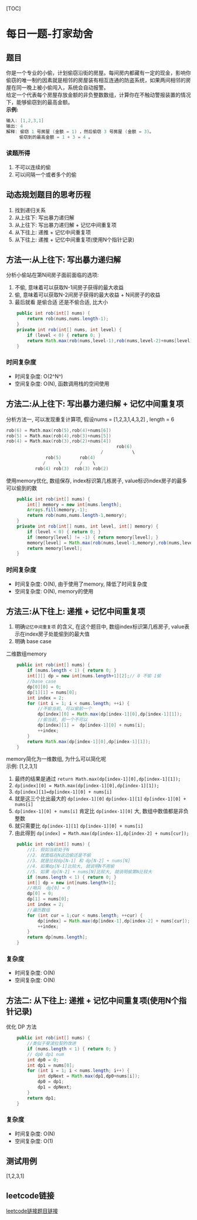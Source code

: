 [TOC]

# 每日一题-打家劫舍

## 题目
你是一个专业的小偷，计划偷窃沿街的房屋。每间房内都藏有一定的现金，影响你偷窃的唯一制约因素就是相邻的房屋装有相互连通的防盗系统，如果两间相邻的房屋在同一晚上被小偷闯入，系统会自动报警。  
给定一个代表每个房屋存放金额的非负整数数组，计算你在不触动警报装置的情况下，能够偷窃到的最高金额。   
**示例:**  
```java
输入: [1,2,3,1]
输出: 4
解释: 偷窃 1 号房屋 (金额 = 1) ，然后偷窃 3 号房屋 (金额 = 3)。
     偷窃到的最高金额 = 1 + 3 = 4 。
```

### 读题所得
1. 不可以连续的偷
2. 可以间隔一个或者多个的偷

## 动态规划题目的思考历程
1. 找到递归关系
2. 从上往下: 写出暴力递归解
3. 从上往下: 写出暴力递归解 + 记忆中间重复项
4. 从下往上: 递推 + 记忆中间重复项
5. 从下往上: 递推 + 记忆中间重复项(使用N个指针记录)


## 方法一:从上往下: 写出暴力递归解
分析小偷站在第N间房子面前面临的选项:   
1. 不偷, 意味着可以获取N-1间房子获得的最大收益
2. 偷, 意味着可以获取N-2间房子获得的最大收益 + N间房子的收益
3. 最后就看 是偷合适 还是不偷合适, 比大小
```java
    public int rob(int[] nums) {
        return rob(nums,nums.length-1);
    }
    private int rob(int[] nums, int level) {
        if (level < 0) { return 0; }
        return Math.max(rob(nums,level-1),rob(nums,level-2)+nums[level]);
    }
```
### 时间复杂度
* 时间复杂度: O(2^N^)
* 空间复杂度: O(N), 函数调用栈的空间使用

## 方法二:从上往下: 写出暴力递归解 + 记忆中间重复项
分析方法一, 可以发现重复计算项, 假设nums = [1,2,3,1,4,3,2] , length = 6 
```C
rob(6) = Math.max(rob(5),rob(4)+nums[6])
rob(5) = Math.max(rob(4),rob(3)+nums[5])
rob(4) = Math.max(rob(3),rob(2)+nums[4])
										  rob(6)
								    /	    	\
               rob(5)       rob(4)
              /     \       /    \
           rob(4) rob(3)  rob(3) rob(2)
```
使用memory优化, 数组保存, index标识第几栋房子, value标识index房子的最多可以偷到的数  
```java
    public int rob(int[] nums) {
        int[] memory = new int[nums.length];
        Arrays.fill(memory,-1);
        return rob(nums,nums.length-1,memory);
    }
    private int rob(int[] nums, int level, int[] memory) {
        if (level < 0) { return 0; }
        if (memory[level] != -1) { return memory[level]; }
        memory[level] = Math.max(rob(nums,level-1,memory),rob(nums,level-2,memory)+nums[level]);
        return memory[level];
    }
```
### 时间复杂度
* 时间复杂度: O(N), 由于使用了memory, 降低了时间复杂度
* 空间复杂度: O(N), memory的使用

## 方法三:从下往上: 递推 + 记忆中间重复项
1. 明确`记忆中间重复项` 的含义, 在这个题目中, 数组index标识第几栋房子, value表示在index房子处能偷到的最大值  
2. 明确 base case

二维数组memory
```java
    public int rob(int[] nums) {
        if (nums.length < 1) { return 0; }
        int[][] dp = new int[nums.length+1][2];// 0 不偷 1偷
        //base case
        dp[0][0] = 0;
        dp[1][1] = nums[0];
        int index = 2;
        for (int i = 1; i < nums.length; ++i) {
            //不偷当前, 可以偷前一个
            dp[index][0] = Math.max(dp[index-1][0],dp[index-1][1]);
            //偷当前, 前一个不可以
            dp[index][1] =  dp[index-1][0] + nums[i];
            ++index;
        }
        return Math.max(dp[index-1][0],dp[index-1][1]);
    }
```

memory简化为一维数组, 为什么可以简化呢  
示例: [1,2,3,1]   
1. 最终的结果是通过 `return Math.max(dp[index-1][0],dp[index-1][1]);`
2. `dp[index][0] = Math.max(dp[index-1][0],dp[index-1][1]);`
3. `dp[index][1]=dp[index-1][0] + nums[i]`
4. 就是这三个比出最大的 `dp[index-1][0]`  `dp[index-1][1]`  `dp[index-1][0] + nums[i]`
5. `dp[index-1][0] + nums[i]` 肯定比  `dp[index-1][0]` 大, 数组中数值都是非负整数
6. 就只需要比  `dp[index-1][1]`  `dp[index-1][0] + nums[i]`
7. 由此得到 `dp[index] = Math.max(dp[index-1],dp[index-2] + nums[cur]);`

```java
    public int rob(int[] nums) {
        //1. 假如当前处于N
        //2. 就面临在N这边偷还是不偷
        //3. 就是比较dp[N-1] 和 dp[N-2] + nums[N]
        //4. 如果dp[N-1]比较大, 就说明N不用偷
        //5. 如果 dp[N-2] + nums[N]比较大, 就说明偷第N比较大
        if (nums.length < 1) { return 0; }
        int[] dp = new int[nums.length+1];
        //哨兵  dp[0] = 0
        dp[0] = 0;
        dp[1] = nums[0];
        int index = 2;
        //遍历数组
        for (int cur = 1;cur < nums.length; ++cur) {
            dp[index] = Math.max(dp[index-1],dp[index-2] + nums[cur]);
            ++index;
        }
        return dp[nums.length];
    }
```
### 复杂度
* 时间复杂度: O(N)
* 空间复杂度: O(N)

## 方法二: 从下往上: 递推 + 记忆中间重复项(使用N个指针记录)
优化 DP 方法
```java
    public int rob(int[] nums) {
        //类似于斐波拉契的改进
        if (nums.length < 1) { return 0; }
        // dp0 dp1 num
        int dp0 = 0;
        int dp1 = nums[0];
        for (int i = 1; i < nums.length; i++) {
            int dpNext = Math.max(dp1,dp0+nums[i]);
            dp0 = dp1;
            dp1 = dpNext;
        }
        return dp1;
    }
```
### 复杂度
* 时间复杂度: O(N)
* 空间复杂度: O(1)

## 测试用例
[1,2,3,1]  

## leetcode链接
[leetcode链接题目链接](https://leetcode-cn.com/problems/house-robber)  